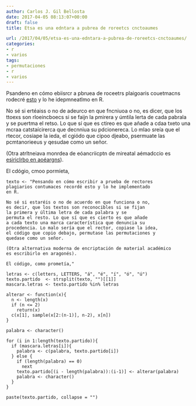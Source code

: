 ```yaml
---
author: Carlos J. Gil Bellosta
date: 2017-04-05 08:13:07+00:00
draft: false
title: Etsa es una edntara a pubrea de roreetcs cnctoaumes

url: /2017/04/05/etsa-es-una-edntara-a-pubrea-de-roreetcs-cnctoaumes/
categories:
- r
- varios
tags:
- permutaciones
- r
- varios
---
```


Psandeno en cómo ebiisrcr a pbruea de roceetrs plaigoaris couetmacns rodecré [esto](http://www.mrc-cbu.cam.ac.uk/people/matt.davis/Cmabrigde/rawlinson/) y lo he idepmneatlmo en R.

No sé si ertéaiss o no de adeurco en que fncniuoa o no, es dicer, que los ttoexs son rloeincboecs si se faijn la pmirera y úmtila lerta de cada pabrala y se puertma el retso. Lo que sí que es ctireo es que añade a cdaa txeto una mcraa catstaícirerca que decnniua su pdcionereca. Lo mlao sreía que el rtecor, cosiape la ieda, el cgiódo que cipoo djeabo, psermuate las pcmtanorieeus y qesudae como un señor.

(Otra atrltneiava monrdea de eóancriicptn de mireatal aémadccio es [esiriclrbo en aoéargns](http://semarasoc.wixsite.com/blog/single-post/2017/03/05/Laragon%C3%A9s-y-lo-catal%C3%A1n-en-lactualidat-ya-se-puede-consultar)).

El cdógio, cmoo pormíeta,




    texto <- "Pensando en cómo escribir a prueba de rectores
    plagiarios contumaces recordé esto y lo he implementado
    en R.

    No sé si estaréis o no de acuerdo en que funciona o no,
    es decir, que los textos son reconocibles si se fijan
    la primera y última letra de cada palabra y se
    permuta el resto. Lo que sí que es cierto es que añade
    a cada texto una marca característica que denuncia su
    procedencia. Lo malo sería que el rector, copiase la idea,
    el código que copio debajo, permutase las permutaciones y
    quedase como un señor.

    (Otra alternativa moderna de encriptación de material académico
    es escribirlo en aragonés).

    El código, como prometía,"

    letras <- c(letters, LETTERS, "á", "é", "í", "ó", "ú")
    texto.partido  <- strsplit(texto, "")[[1]]
    mascara.letras <- texto.partido %in% letras

    alterar <- function(x){
      n <- length(x)
      if (n <= 2)
        return(x)
      c(x[1], sample(x[2:(n-1)], n-2), x[n])
    }

    palabra <- character()

    for (i in 1:length(texto.partido)){
      if (mascara.letras[i]){
        palabra <- c(palabra, texto.partido[i])
      } else {
        if (length(palabra) == 0)
          next
        texto.partido[(i - length(palabra)):(i-1)] <- alterar(palabra)
        palabra <- character()
      }
    }

    paste(texto.partido, collapse = "")

